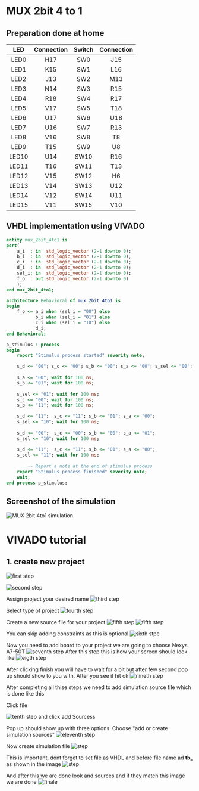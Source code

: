 # MUX 2bit 4 to 1
## Preparation done at home

| **LED** | **Connection** | **Switch** | **Connection** | 
| :-: | :-: | :-: | :-: |
| LED0 | H17 | SW0 | J15 |
| LED1 | K15 | SW1 | L16 |
| LED2 | J13 | SW2 | M13 |
| LED3 | N14 | SW3 | R15 |
| LED4 | R18 | SW4 | R17 |
| LED5 | V17 | SW5 | T18 |
| LED6 | U17 | SW6 | U18 |
| LED7 | U16 | SW7 | R13 |
| LED8 | V16 | SW8 | T8 |
| LED9 | T15 | SW9 | U8 |
| LED10 | U14 | SW10 | R16 |
| LED11 | T16 | SW11 | T13 |
| LED12 | V15 | SW12 | H6 |
| LED13 | V14 | SW13 | U12 |
| LED14 | V12 | SW14 | U11 |
| LED15 | V11 | SW15 | V10 |

## VHDL implementation using VIVADO

```vhdl
entity mux_2bit_4to1 is
port(
    a_i  : in  std_logic_vector (2-1 downto 0);
    b_i  : in  std_logic_vector (2-1 downto 0);
    c_i  : in  std_logic_vector (2-1 downto 0);
    d_i  : in  std_logic_vector (2-1 downto 0);
    sel_i: in  std_logic_vector (2-1 downto 0);
    f_o  : out std_logic_vector (2-1 downto 0)
    );
end mux_2bit_4to1;

architecture Behavioral of mux_2bit_4to1 is
begin
    f_o <= a_i when (sel_i = "00") else
           b_i when (sel_i = "01") else
           c_i when (sel_i = "10") else
           d_i; 
end Behavioral;
```

``` vhdl
p_stimulus : process 
begin 
    report "Stimulus process started" severity note;

    s_d <= "00"; s_c <= "00"; s_b <= "00"; s_a <= "00"; s_sel <= "00"; wait for 100 ns;
        
    s_a <= "00"; wait for 100 ns;
    s_b <= "01"; wait for 100 ns;
        
    s_sel <= "01"; wait for 100 ns;
    s_c <= "00"; wait for 100 ns;
    s_b <= "11"; wait for 100 ns;  
        
    s_d <= "11";  s_c <= "11"; s_b <= "01"; s_a <= "00"; 
    s_sel <= "10"; wait for 100 ns;  
        
    s_d <= "00";  s_c <= "00"; s_b <= "00"; s_a <= "01"; 
    s_sel <= "10"; wait for 100 ns;  
        
    s_d <= "11";  s_c <= "11"; s_b <= "01"; s_a <= "00"; 
    s_sel <= "11"; wait for 100 ns;  
               
        -- Report a note at the end of stimulus process
    report "Stimulus process finished" severity note;
    wait;
end process p_stimulus;
```
## Screenshot of the simulation

![MUX 2bit 4to1 simulation](https://github.com/stepan1pijacek/Digital-Electronics1/blob/main/LABS/03-vivado/images/simulationSceenshot.png)


# VIVADO tutorial

## 1. create new project
![first step](https://github.com/stepan1pijacek/Digital-Electronics1/blob/main/LABS/03-vivado/images/1.png)

![second step](https://github.com/stepan1pijacek/Digital-Electronics1/blob/main/LABS/03-vivado/images/2.png)

Assign project your desired name
![third step](https://github.com/stepan1pijacek/Digital-Electronics1/blob/main/LABS/03-vivado/images/3.png)

Select type of project
![fourth step](https://github.com/stepan1pijacek/Digital-Electronics1/blob/main/LABS/03-vivado/images/4.png)

Create a new source file for your project
![fifth step](https://github.com/stepan1pijacek/Digital-Electronics1/blob/main/LABS/03-vivado/images/5_0.png)
![fifth step](https://github.com/stepan1pijacek/Digital-Electronics1/blob/main/LABS/03-vivado/images/5_1.png)

You can skip adding constraints as this is optional
![sixth stpe](https://github.com/stepan1pijacek/Digital-Electronics1/blob/main/LABS/03-vivado/images/6.png)

Now you need to add board to your project we are going to choose Nexys A7-50T
![seventh step](https://github.com/stepan1pijacek/Digital-Electronics1/blob/main/LABS/03-vivado/images/7.png)
After this step this is how your screen should look like
![eigth step](https://github.com/stepan1pijacek/Digital-Electronics1/blob/main/LABS/03-vivado/images/8.png)


After clicking finish you will have to wait for a bit but after few second pop up should show to you with. After you see it hit ok
![nineth step](https://github.com/stepan1pijacek/Digital-Electronics1/blob/main/LABS/03-vivado/images/9.png)

After completing all thise steps we need to add simulation source file which is done like this

Click file

![tenth step](https://github.com/stepan1pijacek/Digital-Electronics1/blob/main/LABS/03-vivado/images/10.png)
and click add Sourcess

Pop up should show up with three options. Choose "add or create simulation sources"
![eleventh step](https://github.com/stepan1pijacek/Digital-Electronics1/blob/main/LABS/03-vivado/images/11.png)

Now create simulation file
![step](https://github.com/stepan1pijacek/Digital-Electronics1/blob/main/LABS/03-vivado/images/12.png)

This is important, dont forget to set file as VHDL and before file name ad <b>tb_</b> as shown in the image
![step](https://github.com/stepan1pijacek/Digital-Electronics1/blob/main/LABS/03-vivado/images/13.png)

And after this we are done look and sources and if they match this image we are done
![finale](https://github.com/stepan1pijacek/Digital-Electronics1/blob/main/LABS/03-vivado/images/done.png)
